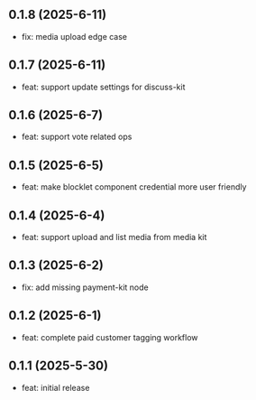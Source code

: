 ## 0.1.8 (2025-6-11)

- fix: media upload edge case

## 0.1.7 (2025-6-11)

- feat: support update settings for discuss-kit

## 0.1.6 (2025-6-7)

- feat: support vote related ops

## 0.1.5 (2025-6-5)

- feat: make blocklet component credential more user friendly

## 0.1.4 (2025-6-4)

- feat: support upload and list media from media kit

## 0.1.3 (2025-6-2)

- fix: add missing payment-kit node

## 0.1.2 (2025-6-1)

- feat: complete paid customer tagging workflow

## 0.1.1 (2025-5-30)

- feat: initial release

